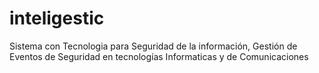 # inteligestic
Sistema con Tecnologia para Seguridad de la información, Gestión de Eventos de Seguridad en tecnologías Informaticas y de Comunicaciones
